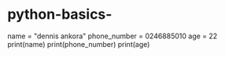 # python-basics-
name = "dennis ankora"
phone_number = 0246885010
age = 22
print(name)
print(phone_number)
print(age)